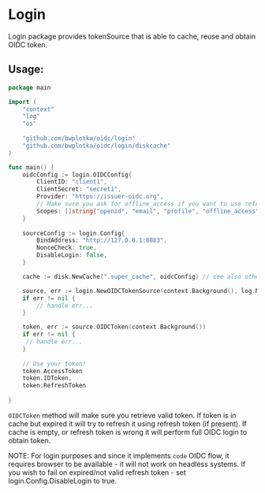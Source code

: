 # Login

Login package provides tokenSource that is able to cache, reuse and obtain OIDC token.

## Usage:
```go
package main

import (
    "context"
    "log"
    "os"
    
    "github.com/bwplotka/oidc/login"
    "github.com/bwplotka/oidc/login/diskcache"
)

func main() {
    oidcConfig := login.OIDCConfig{
        ClientID: "client1",
        ClientSecret: "secret1",
        Provider: "https://issuer-oidc.org",
        // Make sure you ask for offline_access if you want to use refresh tokens!
        Scopes: []string{"openid", "email", "profile", "offline_access"},
    }
    
    sourceConfig := login.Config{
        BindAddress: "http://127.0.0.1:8883",
        NonceCheck: true,
        DisableLogin: false,
    }

    cache := disk.NewCache(".super_cache", oidcConfig) // see also other caches e.g k8s.NewCache.

	source, err := login.NewOIDCTokenSource(context.Background(), log.New(os.Stdout, "", 0), sourceConfig, cache)
	if err != nil {
		// handle err...
	}

	token, err := source.OIDCToken(context.Background())
	if err != nil {
	 // handle err...
	}
	
	// Use your token!
	token.AccessToken
	token.IDToken,
	token.RefreshToken
	
}
```

`OIDCToken` method will make sure you retrieve valid token. If token is in cache but expired it will try to refresh it using
refresh token (if present). If cache is empty, or refresh token is wrong it will perform full OIDC login to obtain token.

NOTE: For login purposes and since it implements `code` OIDC flow, it requires browser to be available - it will not work on headless systems.
If you wish to fail on expired/not valid refresh token - set login.Config.DisableLogin to true.

